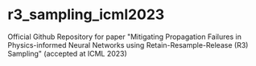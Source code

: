 # r3_sampling_icml2023
Official Github Repository for paper "Mitigating Propagation Failures in Physics-informed Neural Networks using Retain-Resample-Release (R3) Sampling" (accepted at ICML 2023)
